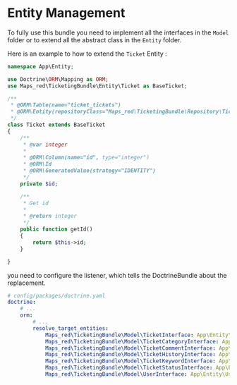 # Entity Management

To fully use this bundle you need to implement all the interfaces in the ``Model`` folder
or to extend all the abstract class in the ``Entity`` folder.

Here is an example to how to extend the ``Ticket`` Entity :

```php
namespace App\Entity;

use Doctrine\ORM\Mapping as ORM;
use Maps_red\TicketingBundle\Entity\Ticket as BaseTicket;

/**
 * @ORM\Table(name="ticket_tickets")
 * @ORM\Entity(repositoryClass="Maps_red\TicketingBundle\Repository\TicketRepository")
 */
class Ticket extends BaseTicket
{
    /**
     * @var integer
     *
     * @ORM\Column(name="id", type="integer")
     * @ORM\Id
     * @ORM\GeneratedValue(strategy="IDENTITY")
     */
    private $id;

    /**
     * Get id
     *
     * @return integer
     */
    public function getId()
    {
        return $this->id;
    }

}
```

you need to configure the listener, which tells the DoctrineBundle about the replacement.

```yaml
# config/packages/doctrine.yaml
doctrine:
    # ...
    orm:
        # ...
        resolve_target_entities:
            Maps_red\TicketingBundle\Model\TicketInterface: App\Entity\Ticket
            Maps_red\TicketingBundle\Model\TicketCategoryInterface: App\Entity\TicketCategory
            Maps_red\TicketingBundle\Model\TicketCommentInterface: App\Entity\TicketComment
            Maps_red\TicketingBundle\Model\TicketHistoryInterface: App\Entity\TicketHistory
            Maps_red\TicketingBundle\Model\TicketKeywordInterface: App\Entity\TicketKeyword
            Maps_red\TicketingBundle\Model\TicketStatusInterface: App\Entity\TicketStatus
            Maps_red\TicketingBundle\Model\UserInterface: App\Entity\User
```